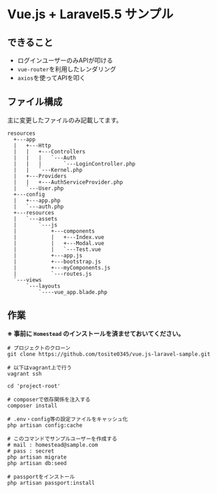 # Vue.js + Laravel5.5 サンプル

## できること
+ ログインユーザーのみAPIが叩ける
+ `vue-router`を利用したレンダリング
+ `axios`を使ってAPIを叩く

## ファイル構成

主に変更したファイルのみ記載してます。

```
resources
  +---app
  |   +---Http
  |   |   +---Controllers
  |   |   |   `---Auth
  |   |   |       `---LoginController.php
  |   |   `---Kernel.php
  |   +---Providers
  |   |   +---AuthServiceProvider.php
  |   `---User.php
  +---config
  |   +---app.php
  |   `---auth.php  
  +---resources
  |   `---assets
  |       `---js
  |           +---components
  |           |   +---Index.vue
  |           |   +---Modal.vue
  |           |   `---Test.vue
  |           +---app.js
  |           +---bootstrap.js
  |           +---myComponents.js
  |           `---routes.js
  `---views
      `---layouts
          `----vue_app.blade.php
```

## 作業
**※ 事前に `Homestead` のインストールを済ませておいてください。**

```bash:console
# プロジェクトのクローン
git clone https://github.com/tosite0345/vue.js-laravel-sample.git

# 以下はvagrant上で行う
vagrant ssh

cd 'project-root'

# composerで依存関係を注入する
composer install

# .env・config等の設定ファイルをキャッシュ化
php artisan config:cache

# このコマンドでサンプルユーザーを作成する
# mail : homestead@sample.com
# pass : secret
php artisan migrate
php artisan db:seed

# passportをインストール
php artisan passport:install
```